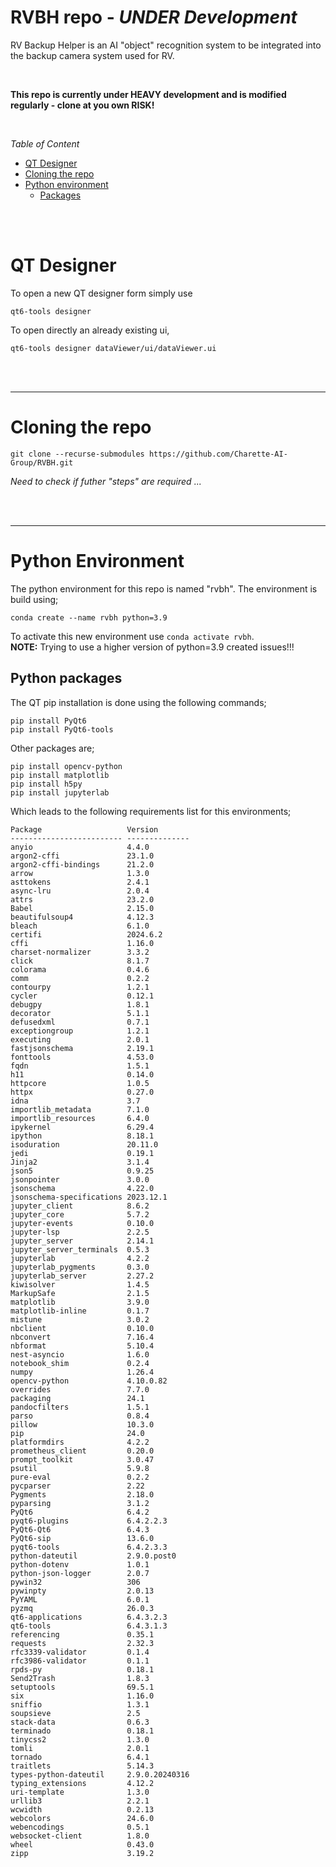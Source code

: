 # RVBH repo - _UNDER Development_
RV Backup Helper is an AI "object" recognition system to be integrated into the backup camera system used for RV.

<br>

__This repo is currently under HEAVY development and is modified regularly - clone at you own RISK!__

<br>

_Table of Content_
* [QT Designer](https://github.com/Charette-AI-Group/RVBH/tree/main?tab=readme-ov-file#qt-designer)
* [Cloning the repo](https://github.com/Charette-AI-Group/RVBH/tree/main?tab=readme-ov-file#cloning-the-repo)
* [Python environment](https://github.com/Charette-AI-Group/RVBH/tree/main?tab=readme-ov-file#python-environment)
  * [Packages](https://github.com/Charette-AI-Group/RVBH/tree/main?tab=readme-ov-file#python-packages)

<br>
<br>

# QT Designer

To open a new QT designer form simply use

```
qt6-tools designer
```

To open directly an already existing ui,
```
qt6-tools designer dataViewer/ui/dataViewer.ui
```


<br>
<br>

---

# Cloning the repo

```
git clone --recurse-submodules https://github.com/Charette-AI-Group/RVBH.git
```

_Need to check if futher "steps" are required ..._

<br>
<br>

---
# Python Environment
The python environment for this repo is named "rvbh". The environment is build using;
```
conda create --name rvbh python=3.9
```
To activate this new environment use ```conda activate rvbh```.
<br>
__NOTE:__ Trying to use a higher version of python=3.9 created issues!!!

## Python packages
The QT pip installation is done using the following commands;
```
pip install PyQt6
pip install PyQt6-tools
```
Other packages are;
```
pip install opencv-python
pip install matplotlib
pip install h5py
pip install jupyterlab
```

Which leads to the following requirements list for this environments;
```
Package                   Version
------------------------- --------------
anyio                     4.4.0
argon2-cffi               23.1.0
argon2-cffi-bindings      21.2.0
arrow                     1.3.0
asttokens                 2.4.1
async-lru                 2.0.4
attrs                     23.2.0
Babel                     2.15.0
beautifulsoup4            4.12.3
bleach                    6.1.0
certifi                   2024.6.2
cffi                      1.16.0
charset-normalizer        3.3.2
click                     8.1.7
colorama                  0.4.6
comm                      0.2.2
contourpy                 1.2.1
cycler                    0.12.1
debugpy                   1.8.1
decorator                 5.1.1
defusedxml                0.7.1
exceptiongroup            1.2.1
executing                 2.0.1
fastjsonschema            2.19.1
fonttools                 4.53.0
fqdn                      1.5.1
h11                       0.14.0
httpcore                  1.0.5
httpx                     0.27.0
idna                      3.7
importlib_metadata        7.1.0
importlib_resources       6.4.0
ipykernel                 6.29.4
ipython                   8.18.1
isoduration               20.11.0
jedi                      0.19.1
Jinja2                    3.1.4
json5                     0.9.25
jsonpointer               3.0.0
jsonschema                4.22.0
jsonschema-specifications 2023.12.1
jupyter_client            8.6.2
jupyter_core              5.7.2
jupyter-events            0.10.0
jupyter-lsp               2.2.5
jupyter_server            2.14.1
jupyter_server_terminals  0.5.3
jupyterlab                4.2.2
jupyterlab_pygments       0.3.0
jupyterlab_server         2.27.2
kiwisolver                1.4.5
MarkupSafe                2.1.5
matplotlib                3.9.0
matplotlib-inline         0.1.7
mistune                   3.0.2
nbclient                  0.10.0
nbconvert                 7.16.4
nbformat                  5.10.4
nest-asyncio              1.6.0
notebook_shim             0.2.4
numpy                     1.26.4
opencv-python             4.10.0.82
overrides                 7.7.0
packaging                 24.1
pandocfilters             1.5.1
parso                     0.8.4
pillow                    10.3.0
pip                       24.0
platformdirs              4.2.2
prometheus_client         0.20.0
prompt_toolkit            3.0.47
psutil                    5.9.8
pure-eval                 0.2.2
pycparser                 2.22
Pygments                  2.18.0
pyparsing                 3.1.2
PyQt6                     6.4.2
pyqt6-plugins             6.4.2.2.3
PyQt6-Qt6                 6.4.3
PyQt6-sip                 13.6.0
pyqt6-tools               6.4.2.3.3
python-dateutil           2.9.0.post0
python-dotenv             1.0.1
python-json-logger        2.0.7
pywin32                   306
pywinpty                  2.0.13
PyYAML                    6.0.1
pyzmq                     26.0.3
qt6-applications          6.4.3.2.3
qt6-tools                 6.4.3.1.3
referencing               0.35.1
requests                  2.32.3
rfc3339-validator         0.1.4
rfc3986-validator         0.1.1
rpds-py                   0.18.1
Send2Trash                1.8.3
setuptools                69.5.1
six                       1.16.0
sniffio                   1.3.1
soupsieve                 2.5
stack-data                0.6.3
terminado                 0.18.1
tinycss2                  1.3.0
tomli                     2.0.1
tornado                   6.4.1
traitlets                 5.14.3
types-python-dateutil     2.9.0.20240316
typing_extensions         4.12.2
uri-template              1.3.0
urllib3                   2.2.1
wcwidth                   0.2.13
webcolors                 24.6.0
webencodings              0.5.1
websocket-client          1.8.0
wheel                     0.43.0
zipp                      3.19.2
```
